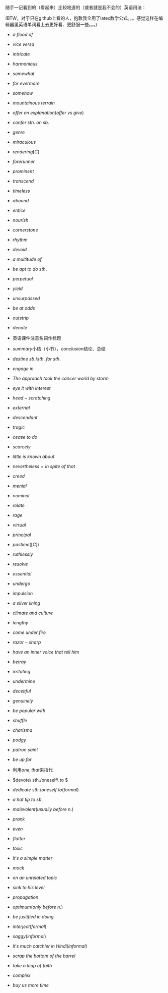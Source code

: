 随手一记看到的（看起来）比较地道的（或者就是我不会的）英语用法：

(BTW，对于只在github上看的人，抱歉我全用了latex数学公式。。。感觉这样在编辑器里英语单词看上去更好看、更舒服一些。。。)

- $a\ flood\ of$

- $vice\ versa$

- $intricate$
- $harmonious$
- $somewhat$
- $for\ evermore$
- $somehow$
- $mountainous\ terrain$
- $offer\ an\ explanation$($offer\ vs\ give$)
- $confer\ sth.\ on\ sb.$
- $genre$
- $miraculous$
- $rendering[C]$
- $forerunner$
- $prominent$
- $transcend$
- $timeless$
- $abound$
- $entice$
- $nourish$
- $cornerstone$
- $rhythm$
- $devoid$
- $a\ multitude\ of$
- $be\ apt\ to\ do\ sth.$
- $perpetual$
- $yield$
- $unsurpassed$
- $be\ at\ odds$
- $outstrip$
- $denote$
- 英语课件注意名词作标题
- $summary$小结（小节），$conclusion$结论、总结
- $destine\ sb./sth.\ for\ sth.$
- $engage\ in$
- $The\ approach\ took\ the\ cancer\ world\ by\ storm$
- $eye\ it\ with\ interest$
- $head-scratching$
- $external$
- $descendant$
- $tragic$
- $cease\ to\ do$
- $scarcely$
- $little\ is\ known\ about$
- $nevertheless=in\ spite\ of\ that$
- $creed$
- $menial$
- $nominal$
- $relate$
- $rage$
- $virtual$
- $principal$
- $pastime([C])$
- $ruthlessly$
- $resolve$
- $essential$
- $undergo$
- $impulsion$
- $a\ silver\ lining$
- $climate\ and\ culture$
- $lengthy$
- $come\ under\ fire$
- $razor-sharp$
- $have\ an\ inner\ voice\ that\ tell\ him$
- $betray$
- $irritating$
- $undermine$
- $deceitful$
- $genuinely$
- $be\ popular\ with$
- $shuffle$
- $charisma$
- $podgy$
- $patron\ saint$
- $be\ up\ for$
- 利用$one,that$来指代
- $devote\ sth./oneself\ to $
- $dedicate\ sth./oneself\ to(formal)$
- $a\ hat\ tip\ to\ sb.$
- $malevolent(usually\ before\ n.)$
- $prank$
- $even$
- $flatter$
- $toxic$
- $It's\ a\ simple\ matter$
- $mock$
- $on\ an\ unrelated\ topic$
- $sink\ to\ his\ level$
- $propagation$
- $optimum(only\ before\ n.)$
- $be\ justified\ in\ doing$
- $interject(formal)$
- $saggy(informal)$
- $It's\ much\ catchier\ in\ Hindi(informal)$
- $scrap\ the\ bottom\ of\ the\ barrel$
- $take\ a\ leap\ of\ faith$
- $complex$
- $buy\ us\ more\ time$

